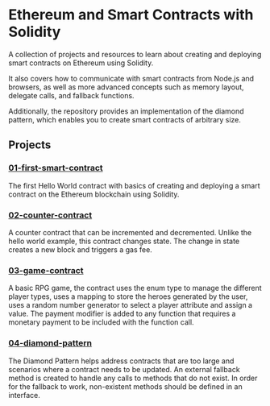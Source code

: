 # Ethereum and Smart Contracts with Solidity

A collection of projects and resources to learn about creating and deploying smart contracts on Ethereum using Solidity.

It also covers how to communicate with smart contracts from Node.js and browsers, as well as more advanced concepts such as memory layout, delegate calls, and fallback functions.

Additionally, the repository provides an implementation of the diamond pattern, which enables you to create smart contracts of arbitrary size.

## Projects

### [01-first-smart-contract](https://github.com/PervezSH/ethereum-and-smart-contracts-with-solidity/tree/master/01-first-smart-contract)

The first Hello World contract with basics of creating and deploying a smart contract on the Ethereum blockchain using Solidity.

### [02-counter-contract](https://github.com/PervezSH/ethereum-and-smart-contracts-with-solidity/tree/master/02-counter-contract)

A counter contract that can be incremented and decremented. Unlike the hello world example, this contract changes state. The change in state creates a new block and triggers a gas fee.

### [03-game-contract](https://github.com/PervezSH/ethereum-and-smart-contracts-with-solidity/tree/master/03-game-contract)

A basic RPG game, the contract uses the enum type to manage the different player types, uses a mapping to store the heroes generated by the user, uses a random number generator to select a player attribute and assign a value. The payment modifier is added to any function that requires a monetary payment to be included with the function call.

### [04-diamond-pattern](https://github.com/PervezSH/ethereum-and-smart-contracts-with-solidity/tree/master/04-diamond-pattern)

The Diamond Pattern helps address contracts that are too large and scenarios where a contract needs to be updated. An external fallback method is created to handle any calls to methods that do not exist. In order for the fallback to work, non-existent methods should be defined in an interface.
